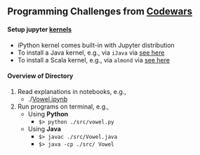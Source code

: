 ## Programming Challenges from [Codewars]([200~https://www.codewars.com/dashboard)

#### Setup jupyter [kernels](https://github.com/jupyter/jupyter/wiki/Jupyter-kernels)
- iPython kernel comes built-in with Jupyter distribution
- To install a Java kernel, e.g., via `iJava` via [see here](https://github.com/SpencerPark/IJava)
- To install a Scala kernel, e.g., via `almond` via [see here](https://github.com/almond-sh/almond)

#### Overview of Directory 
1. Read explanations in notebooks, e.g.,  
    - ./[Vowel.ipynb](./Vowel.ipynb)  
2. Run programs on terminal, e.g.,  
    - Using **Python**
      - `$> python ./src/vowel.py`
    - Using **Java**
      - `$> javac ./src/Vowel.java`
      - `$> java -cp ./src/ Vowel`
      

